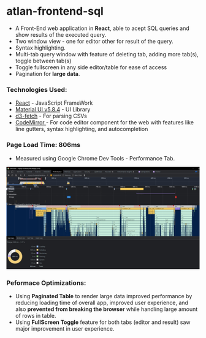 # atlan-frontend-sql
 - A Front-End web application in **React**, able to acept SQL queries and show results of the executed query.
 - Two window view - one for editor other for result of the query.
 - Syntax highlighting.
 - Multi-tab query window with feature of deleting tab, adding more tab(s), toggle between tab(s)
 - Toggle fullscreen in any side editor/table for ease of access
 - Pagination for **large data**.

### Technologies Used:
 - <a href="https://reactjs.org/">React</a> - JavaScript FrameWork
 - <a href="https://mui.com/material-ui/getting-started/overview/">Material UI v5.8.4</a> - UI Library
 - <a href="https://github.com/d3/d3-fetch">d3-fetch</a> - For parsing CSVs
 - <a href="#"> CodeMirror </a> - For code editor component for the web with features like line gutters, syntax highlighting, and autocompletion


### Page Load Time: 806ms
  - Measured using Google Chrome Dev Tools - Performance Tab.
  <img src="https://raw.githubusercontent.com/amanr11314/atlan-frontend-sql/dev/app-performance-load-time.png?token=GHSAT0AAAAAABT3KOIKBIJH5ELBKJNOKSX6YVPJEUQ" />

### Peformace Optimizations:
 - Using **Paginated Table** to render large data improved performance by reducing loading time of overall app, improved user experience, and also **prevented from breaking the browser** while handling large amount of rows in table.
 - Using **FullScreen Toggle** feature for both tabs (editor and result) saw major improvement in user experience. 
